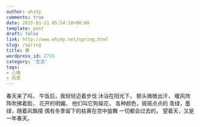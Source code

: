 ```yaml
---
author: whidy
comments: true
date: 2015-01-21 05:54:18+00:00
template: post
draft: false
link: http://www.whidy.net/spring.html
slug: /spring
title: 春
wordpress_id: 2715
category: '生活'
tags:
- 心情
- 风景
---
```


春天来了吗，
午饭后，我轻轻迈着步伐
沐浴在阳光下，
额头微微出汗，
暖风阵阵吹拂着脸，
花开的明媚，
他们叫它狗屎花，
各种颜色，斑斑点点的
青绿，墨绿，随着风飘摆
偶有冬季留下的枯黄在空中旋舞
一切都会过去的，
望着天，又是一年春天。
